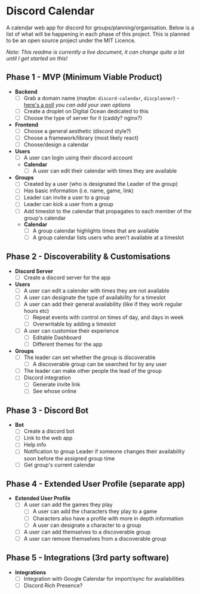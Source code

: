 # Discord Calendar
A calendar web app for discord for groups/planning/organisation. Below is a list of what will be happening in each phase of this project. This is planned to be an open source project under the MIT Licence.

*Note: This readme is currently a live document, it can change quite a lot until I get started on this!*

## Phase 1 - MVP (Minimum Viable Product)
- **Backend**
  - [ ] Grab a domain name (maybe: `discord-calendar`, `discplanner`) - [here's a poll](https://pollunit.com/en/polls/0HAn5W1Uobwpa52FJVNtJQ) *you can add your own options*
  - [ ] Create a droplet on Digital Ocean dedicated to this
  - [ ] Choose the type of server for it (caddy? nginx?)
- **Frontend**
  - [ ] Choose a general aesthetic (discord style?)
  - [ ] Choose a framework/library (most likely react)
  - [ ] Choose/design a calendar
- **Users**
  - [ ] A user can login using their discord account
  - **Calendar**
    - [ ] A user can edit their calendar with times they are available
- **Groups**
  - [ ] Created by a user (who is designated the Leader of the group)
  - [ ] Has basic information (i.e. name, game, link)
  - [ ] Leader can invite a user to a group
  - [ ] Leader can kick a user from a group
  - [ ] Add timeslot to the calendar that propagates to each member of the group's calendar
  - **Calendar**
    - [ ] A group calendar highlights times that are available
    - [ ] A group calendar lists users who aren't available at a timeslot

## Phase 2 - Discoverability & Customisations
- **Discord Server**
  - [ ] Create a discord server for the app
- **Users**
  - [ ] A user can edit a calender with times they are not available
  - [ ] A user can designate the type of availability for a timeslot
  - [ ] A user can add their general availability (like if they work regular hours etc)
    - [ ] Repeat events with control on times of day, and days in week
    - [ ] Overwritable by adding a timeslot
  - [ ] A user can customise their experience
    - [ ] Editable Dashboard
    - [ ] Different themes for the app
- **Groups**
  - [ ] The leader can set whether the group is discoverable
    - [ ] A discoverable group can be searched for by any user
  - [ ] The leader can make other people the lead of the group
  - [ ] Discord integration
    - [ ] Generate invite link
    - [ ] See whose online
  
## Phase 3 - Discord Bot
- **Bot**
  - [ ] Create a discord bot
  - [ ] Link to the web app
  - [ ] Help info
  - [ ] Notification to group Leader if someone changes their availability soon before the assigned group time
  - [ ] Get group's current calendar
  
## Phase 4 - Extended User Profile (separate app)
- **Extended User Profile**
  - [ ] A user can add the games they play
    - [ ] A user can add the characters they play to a game
    - [ ] Characters also have a profile with more in depth information
    - [ ] A user can designate a character to a group
  - [ ] A user can add themselves to a discoverable group
  - [ ] A user can remove themselves from a discoverable group

## Phase 5 - Integrations (3rd party software)
- **Integrations**
  - [ ] Integration with Google Calendar for import/sync for availabilities
  - [ ] Discord Rich Presence?
